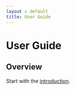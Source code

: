 ```yaml
---
layout : default
title: User Guide
---
```


# User Guide

## Overview




Start with the <a href="intro.html">introduction</a>.